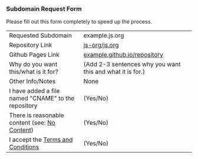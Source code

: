 ### Subdomain Request Form

Please fill out this form completely to speed up the process.

|  |  |
| --- | --- |
| Requested Subdomain | example.js.org |
| Repository Link | [js-org/js.org](https://github.com/js-org/js.org) |
| Github Pages Link | [example.github.io/repository](https://example.github.io/repository) |
| Why do you want this/what is it for? | (Add 2-3 sentences why you want this and what it is for.) |
| Other Info/Notes | None |
| I have added a file named "CNAME" to the repository | (Yes/No) |
| There is reasonable content (see: [No Content](https://github.com/js-org/js.org/wiki/No-Content)) | (Yes/No) |
| I accept the [Terms and Conditions](http://js.org/terms.html) | (Yes/No) |
